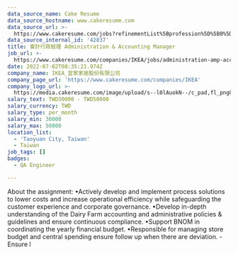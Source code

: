 ```yaml
---
data_source_name: Cake Resume
data_source_hostname: www.cakeresume.com
data_source_url: >-
  https://www.cakeresume.com/jobs?refinementList%5Bprofession%5D%5B0%5D=engineering_qa-engineer&refinementList%5Bsalary_type%5D=per_month&refinementList%5Bsalary_currency%5D=TWD&range%5Bsalary_range%5D%5Bmax%5D=600000
data_source_internal_id: '42837'
title: 會計行政經理 Administration & Accounting Manager
job_url: >-
  https://www.cakeresume.com/companies/IKEA/jobs/administration-amp-accounting-manager
date: 2022-07-02T08:35:21.974Z
company_name: IKEA_宜家家居股份有限公司
company_page_url: 'https://www.cakeresume.com/companies/IKEA'
company_logo_url: >-
  https://media.cakeresume.com/image/upload/s--l0lAuokN--/c_pad,fl_png8,h_200,w_200/v1655437200/yj3m3gweeonvrr9vurk7.png
salary_text: TWD30000 - TWD50000
salary_currency: TWD
salary_type: per_month
salary_min: 30000
salary_max: 50000
location_list:
  - 'Taoyuan City, Taiwan'
  - Taiwan
job_tags: []
badges:
  - QA Engineer

---
```


About the assignment: •Actively develop and implement process solutions to lower costs and increase operational efficiency while safeguarding the customer experience and corporate governance. •Develop in-depth understanding of the Dairy Farm accounting and administrative policies & guidelines and ensure continuous compliance. •Support BNOM in coordinating the yearly financial budget. •Responsible for managing store budget and central spending ensure follow up when there are deviation. - Ensure l